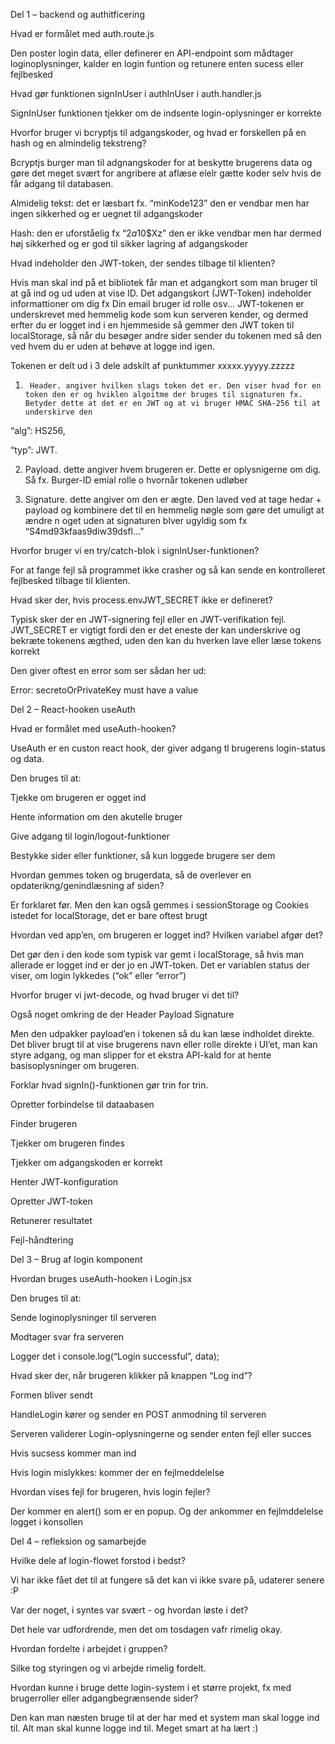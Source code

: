 Del 1 – backend og authitficering

Hvad er formålet med auth.route.js

Den poster login data, eller definerer en API-endpoint som mådtager loginoplysninger, kalder en login funtion og retunere enten sucess eller fejlbesked

Hvad gør funktionen signInUser i authInUser i auth.handler.js

SignInUser funktionen tjekker om de indsente login-oplysninger er korrekte

Hvorfor bruger vi bcryptjs til adgangskoder, og hvad er forskellen på en hash og en almindelig tekstreng?

Bcryptjs burger man til adgnangskoder for at beskytte brugerens data og gøre det meget svært for angribere at aflæse elelr gætte koder selv hvis de får adgang til databasen.

Almidelig tekst: det er læsbart fx. “minKode123” den er vendbar men har ingen sikkerhed og er uegnet til adgangskoder

Hash: den er uforståelig fx “$2a$10$Xz” den er ikke vendbar men har dermed høj sikkerhed og er god til sikker lagring af adgangskoder

Hvad indeholder den JWT-token, der sendes tilbage til klienten?

Hvis man skal ind på et bibliotek får man et adgangkort som man bruger til at gå ind og ud uden at vise ID. Det adgangskort (JWT-Token) indeholder informattioner om dig fx Din email bruger id rolle osv... JWT-tokenen er underskrevet med hemmelig kode som kun serveren kender, og dermed erfter du er logget ind i en hjemmeside så gemmer den JWT token til localStorage, så når du besøger andre sider sender du tokenen med så den ved hvem du er uden at behøve at logge ind igen.

Tokenen er delt ud i 3 dele adskilt af punktummer xxxxx.yyyyy.zzzzz

1.      Header. angiver hvilken slags token det er. Den viser hvad for en token den er og hviklen algoitme der bruges til signaturen fx. Betyder dette at det er en JWT og at vi bruger HMAC SHA-256 til at underskirve den

“alg”: HS256,

“typ”: JWT.

2. Payload. dette angiver hvem brugeren er. Dette er oplysnigerne om dig. Så fx. Burger-ID emial rolle o hvornår tokenen udløber

3. Signature. dette angiver om den er ægte. Den laved ved at tage hedar + payload og kombinere det til en hemmelig nøgle som gøre det umuligt at ændre n oget uden at signaturen blver ugyldig som fx “S4md93kfaas9diw39dsfl...”

Hvorfor bruger vi en try/catch-blok i signInUser-funktionen?

For at fange fejl så programmet ikke crasher og så kan sende en kontrolleret fejlbesked tilbage til klienten.

Hvad sker der, hvis process.envJWT_SECRET ikke er defineret?

Typisk sker der en JWT-signering fejl eller en JWT-verifikation fejl. JWT_SECRET er vigtigt fordi den er det eneste der kan underskrive og bekræte tokenens ægthed, uden den kan du hverken lave eller læse tokens korrekt

Den giver oftest en error som ser sådan her ud:

Error: secretoOrPrivateKey must have a value

Del 2 – React-hooken useAuth

Hvad er formålet med useAuth-hooken?

UseAuth er en custon react hook, der giver adgang tl brugerens login-status og data.

Den bruges til at:

Tjekke om brugeren er ogget ind

Hente information om den akutelle bruger

Give adgang til login/logout-funktioner

Bestykke sider eller funktioner, så kun loggede brugere ser dem

Hvordan gemmes token og brugerdata, så de overlever en opdaterikng/genindlæsning af siden?

Er forklaret før. Men den kan også gemmes i sessionStorage og Cookies istedet for localStorage, det er bare oftest brugt

Hvordan ved app’en, om brugeren er logget ind? Hvilken variabel afgør det?

Det gør den i den kode som typisk var gemt i localStorage, så hvis man allerade er logget ind er der jo en JWT-token. Det er variablen status der viser, om login lykkedes (“ok” eller “error”)

Hvorfor bruger vi jwt-decode, og hvad bruger vi det til?

Også noget omkring de der Header Payload Signature

Men den udpakker payload’en i tokenen så du kan læse indholdet direkte. Det bliver brugt til at vise brugerens navn eller rolle direkte i UI’et, man kan styre adgang, og man slipper for et ekstra API-kald for at hente basisoplysninger om brugeren.

Forklar hvad signIn()-funktionen gør trin for trin.

Opretter forbindelse til dataabasen

Finder brugeren

Tjekker om brugeren findes

Tjekker om adgangskoden er korrekt

Henter JWT-konfiguration

Opretter JWT-token

Retunerer resultatet

Fejl-håndtering

Del 3 – Brug af login komponent

Hvordan bruges useAuth-hooken i Login.jsx

Den bruges til at:

Sende loginoplysninger til serveren

Modtager svar fra serveren

Logger det i console.log(“Login successful”, data);

Hvad sker der, når brugeren klikker på knappen “Log ind”?

Formen bliver sendt

HandleLogin kører og sender en POST anmodning til serveren

Serveren validerer Login-oplysningerne og sender enten fejl eller succes

Hvis sucsess kommer man ind

Hvis login mislykkes: kommer der en fejlmeddelelse

Hvordan vises fejl for brugeren, hvis login fejler?

Der kommer en alert() som er en popup. Og der ankommer en fejlmddelelse logget i konsollen

Del 4 – refleksion og samarbejde

Hvilke dele af login-flowet forstod i bedst?

Vi har ikke fået det til at fungere så det kan vi ikke svare på, udaterer senere :P

Var der noget, i syntes var svært - og hvordan løste i det?

Det hele var udfordrende, men det om tosdagen vafr rimelig okay.

Hvordan fordelte i arbejdet i gruppen?

Silke tog styringen og vi arbejde rimelig fordelt.

Hvordan kunne i bruge dette login-system i et større projekt, fx med brugerroller eller adgangbegrænsende sider?

Den kan man næsten bruge til at der har med et system man skal logge ind til. Alt man skal kunne logge ind til. Meget smart at ha lært :)
